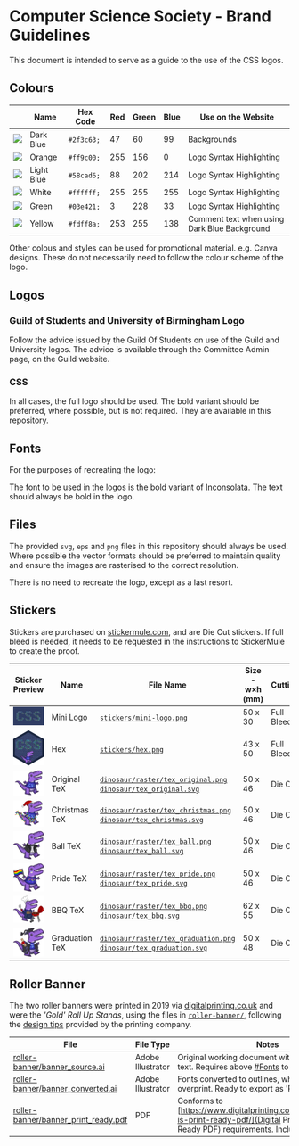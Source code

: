 #  Computer Science Society - Brand Guidelines

This document is intended to serve as a guide to the use of the CSS logos.

## Colours

|                    | Name       | Hex Code   | Red | Green | Blue | Use on the Website                           |
|--------------------|------------|------------|-----|-------|------|----------------------------------------------|
|![][col-dark-blue]  | Dark Blue  | `#2f3c63;` | 47  | 60    | 99   | Backgrounds                                  |
|![][col-orange]     | Orange     | `#ff9c00;` | 255 | 156   | 0    | Logo Syntax Highlighting                     |    
|![][col-light-blue] | Light Blue | `#58cad6;` | 88  | 202   | 214  | Logo Syntax Highlighting                     |            
|![][col-white]      | White      | `#ffffff;` | 255 | 255   | 255  | Logo Syntax Highlighting                     |
|![][col-green]      | Green      | `#03e421;` | 3   | 228   | 33   | Logo Syntax Highlighting                     |
|![][col-yellow]     | Yellow     | `#fdff8a;` | 253 | 255   | 138  | Comment text when using Dark Blue Background |

[col-dark-blue]: https://via.placeholder.com/15/2f3c63/000000?text=+
[col-orange]: https://via.placeholder.com/15/ff9c00/000000?text=+
[col-light-blue]: https://via.placeholder.com/15/58cad6/000000?text=+
[col-white]: https://via.placeholder.com/15/ffffff/000000?text=+
[col-green]: https://via.placeholder.com/15/03e421/000000?text=+
[col-yellow]: https://via.placeholder.com/15/fdff8a/000000?text=+

Other colous and styles can be used for promotional material. e.g. Canva designs. These do not necessarily need to follow the colour scheme of the logo.

## Logos

### Guild of Students and University of Birmingham Logo

Follow the advice issued by the Guild Of Students on use of the Guild and University logos. 
The advice is available through the Committee Admin page, on the Guild website.

### CSS

In all cases, the full logo should be used. The bold variant should be preferred, where possible, but is not required. They are available in this repository.

## Fonts

For the purposes of recreating the logo:

The font to be used in the logos is the bold variant of [Inconsolata](https://fonts.google.com/specimen/Inconsolata). The text should always be bold in the logo. 

## Files

The provided `svg`, `eps` and `png` files in this repository should always be used. Where possible the vector formats should be preferred to maintain quality and ensure the images are rasterised to the correct resolution.

There is no need to recreate the logo, except as a last resort.

## Stickers

Stickers are purchased on [stickermule.com](https://stickermule.com), and are Die Cut stickers. If full bleed is needed, it needs to be requested in the instructions to StickerMule to create the proof.

| Sticker Preview                   | Name           | File Name                                                                                                  | Size - w×h (mm) | Cutting    |
|-----------------------------------|----------------|------------------------------------------------------------------------------------------------------------|-----------------|------------|
| ![Mini Logo][mini-logo]           | Mini Logo      | [`stickers/mini-logo.png`][mini-logo]                                                                      | 50 x 30         | Full Bleed | 
| ![Hex][hex]                       | Hex            | [`stickers/hex.png`][hex]                                                                                  | 43 x 50         | Full Bleed |
| ![Original TeX][original-tex]     | Original TeX   | [`dinosaur/raster/tex_original.png`][original-tex] [`dinosaur/tex_original.svg`][original-tex-svg]         | 50 x 46         | Die Cut    |
| ![Christmas TeX][christmas-tex]   | Christmas TeX  | [`dinosaur/raster/tex_christmas.png`][christmas-tex] [`dinosaur/tex_christmas.svg`][christmas-tex-svg]     | 50 x 46         | Die Cut    |
| ![Ball TeX][ball-tex]             | Ball TeX       | [`dinosaur/raster/tex_ball.png`][ball-tex] [`dinosaur/tex_ball.svg`][ball-tex-svg]                         | 50 x 46         | Die Cut    |
| ![Pride TeX][pride-tex]           | Pride TeX      | [`dinosaur/raster/tex_pride.png`][pride-tex] [`dinosaur/tex_pride.svg`][pride-tex-svg]                     | 50 x 46         | Die Cut    |
| ![BBQ TeX][bbq-tex]               | BBQ TeX        | [`dinosaur/raster/tex_bbq.png`][bbq-tex] [`dinosaur/tex_bbq.svg`][bbq-tex-svg]                             | 62 x 55         | Die Cut    |
| ![Graduation TeX][graduation-tex] | Graduation TeX | [`dinosaur/raster/tex_graduation.png`][graduation-tex] [`dinosaur/tex_graduation.svg`][graduation-tex-svg] | 50 x 48         | Die Cut    |

[mini-logo]: stickers/mini-logo.png
[hex]: stickers/hex.png
[original-tex]: dinosaur/raster/tex_original.png
[christmas-tex]: dinosaur/raster/tex_christmas.png
[ball-tex]: dinosaur/raster/tex_ball.png
[pride-tex]: dinosaur/raster/tex_pride.png
[bbq-tex]: dinosaur/raster/tex_bbq.png
[graduation-tex]: dinosaur/raster/tex_graduation.png
[original-tex-svg]: dinosaur/tex_original.svg
[christmas-tex-svg]: dinosaur/tex_christmas.svg
[ball-tex-svg]: dinosaur/tex_ball.svg
[pride-tex-svg]: dinosaur/tex_pride.svg
[bbq-tex-svg]: dinosaur/tex_bbq.svg
[graduation-tex-svg]: dinosaur/tex_graduation.svg

## Roller Banner

The two roller banners were printed in 2019 via [digitalprinting.co.uk](https://digitalprinting.co.uk) and were the _'Gold' Roll Up Stands_, using the files in [`roller-banner/`](roller-banner), following the [design tips](https://www.digitalprinting.co.uk/media/hints/76/gold-roll-up-stand-1.pdf) provided by the printing company.

| File | File Type | Notes |
|------|-----------|-------|
| [roller-banner/banner_source.ai](banner_source.ai) | Adobe Illustrator | Original working document with elements as text. Requires above [#Fonts](fonts) to be installed. |
| [roller-banner/banner_converted.ai](banner_converted.ai) | Adobe Illustrator | Fonts converted to outlines, white text not set to overprint. Ready to export as 'Print Ready PDF' |
| [roller-banner/banner_print_ready.pdf](banner_print_ready.pdf) | PDF | Conforms to [https://www.digitalprinting.co.uk/support/what-is-print-ready-pdf/](Digital Printing's Print Ready PDF) requirements. Includes bleeds.
